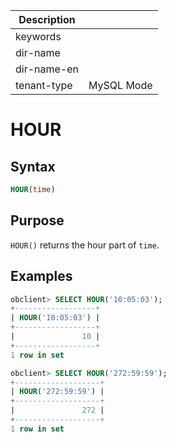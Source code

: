 | Description   |                 |
|---------------|-----------------|
| keywords      |                 |
| dir-name      |                 |
| dir-name-en   |                 |
| tenant-type   | MySQL Mode      |

# HOUR

## Syntax

```sql
HOUR(time)
```

## Purpose

`HOUR()` returns the hour part of `time`.

## Examples

```sql
obclient> SELECT HOUR('10:05:03');
+------------------+
| HOUR('10:05:03') |
+------------------+
|               10 |
+------------------+
1 row in set

obclient> SELECT HOUR('272:59:59');
+-------------------+
| HOUR('272:59:59') |
+-------------------+
|               272 |
+-------------------+
1 row in set
```
